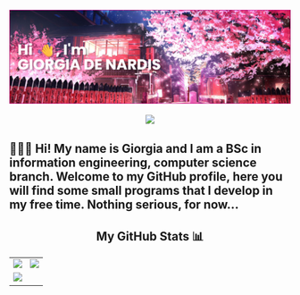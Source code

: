 <p align="center">
  <img src="https://raw.githubusercontent.com/giorgiadns/giorgiadns/main/banner3.png" />
  <br/><br/>
  <img src="https://komarev.com/ghpvc/?username=giorgiadns&color=ff69b4&style=for-the-badge" />
</p>


## 👩🏻‍💻 Hi! My name is Giorgia and I am a BSc in information engineering, computer science branch. Welcome to my GitHub profile, here you will find some small programs that I develop in my free time. Nothing serious, for now...

  <div align="center">
  <h2>My GitHub Stats 📊</h2>
  <table border="0">
    <tr>
      <td>
        <img src="https://github-readme-stats.vercel.app/api?username=giorgiadns&show_icons=true&theme=synthwave&hide=issues" height="150"/>
      </td>
      <td>
        <img src="https://github-readme-stats.vercel.app/api/top-langs/?username=giorgiadns&hide_progress=true&layout=compact&theme=synthwave" height="150"/>
      </td>
    </tr>
    <tr>
      <td>
        <img src="https://github.com/sudoshivesh/sudoshivesh7snake-eating-contribution-graph/img/github-contribution-grid-snake.gif" />
      </td>
    </tr>
  </table>
</div>


